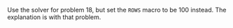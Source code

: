 Use the solver for problem 18, but set the `ROWS` macro to be 100 instead. The explanation is with that problem.
